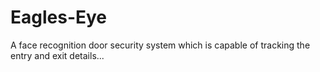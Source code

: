 # Eagles-Eye
A face recognition door security system which is capable of tracking the entry and exit details...
